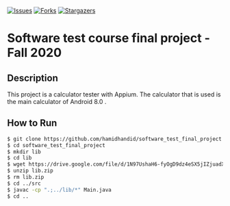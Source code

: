 [![Issues][issues-shield]][issues-url]
[![Forks][forks-shield]][forks-url]
[![Stargazers][stars-shield]][stars-url]

# Software test course final project - Fall 2020

## Description
This project is a calculator tester with Appium. The calculator that is used is the main calculator of Android 8.0 .

## How to Run

```bash
$ git clone https://github.com/hamidhandid/software_test_final_project
$ cd software_test_final_project
$ mkdir lib
$ cd lib
$ wget https://drive.google.com/file/d/1N97UshaH6-fyOgD9dz4eSX5jIZjuadXK/view?usp=sharing
$ unzip lib.zip
$ rm lib.zip
$ cd ../src
$ javac -cp ".;../lib/*" Main.java
$ cd ..
```

 

[issues-shield]: https://img.shields.io/github/issues/hamidhandid/software_test_final_project
[issues-url]: https://github.com/hamidhandid/software_test_final_project/issues
[forks-shield]: https://img.shields.io/github/forks/hamidhandid/software_test_final_project
[forks-url]: https://github.com/hamidhandid/software_test_final_project/network/members
[stars-shield]: https://img.shields.io/github/stars/hamidhandid/software_test_final_project
[stars-url]: https://github.com/hamidhandid/software_test_final_project/stargazers
